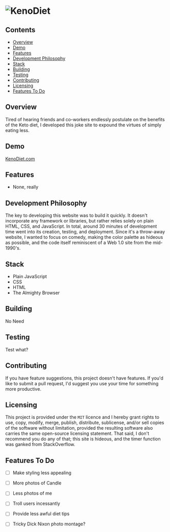 # ![KenoDiet](https://github.com/efournier92/lecoursville/blob/master/img/logo/KenoDiet_Logo.png?raw=true)

## Contents
- [Overview](#overview)
- [Demo](#demo)
- [Features](#features)
- [Development Philosophy](#development-philosophy)
- [Stack](#stack)
- [Building](#building)
- [Testing](#testing)
- [Contributing](#contributing)
- [Licensing](#licensing)
- [Features To Do](#features-to-do)

## Overview
Tired of hearing friends and co-workers endlessly postulate on the benefits of the Keto diet, I developed this joke site to expound the virtues of simply eating less.

## Demo
[KenoDiet.com](http://www.kenodiet.com/)

## Features
- None, really

## Development Philosophy
The key to developing this website was to build it quickly. It doesn't incorporate any framework or libraries, but rather relies solely on plain HTML, CSS, and JavaScript. In total, around 30 minutes of development time went into its creation, testing, and deployment. Since it's a throw-away website, I wanted to focus on comedy, making the color palette as hideous as possible, and the code itself reminiscent of a Web 1.0 site from the mid-1990's.

## Stack
- Plain JavaScript
- CSS
- HTML
- The Almighty Browser

## Building
No Need

## Testing
Test what?

## Contributing
If you have feature suggestions, this project doesn't have features. If you'd like to submit a pull request, I'd suggest you use your time for something more productive.

## Licensing
This project is provided under the `MIT` licence and I hereby grant rights to use, copy, modify, merge, publish, distribute, sublicense, and/or sell copies of the software without limitation, provided the resulting software also carries the same open-source licensing statement. That said, I don't recommend you do any of that; this site is hideous, and the timer function was ganked from StackOverflow.

## Features To Do
- [ ] Make styling less appealing
- [ ] More photos of Candle
- [ ] Less photos of me
- [ ] Troll users incessantly
- [ ] Provide less awful diet tips
- [ ] Tricky Dick Nixon photo montage?

